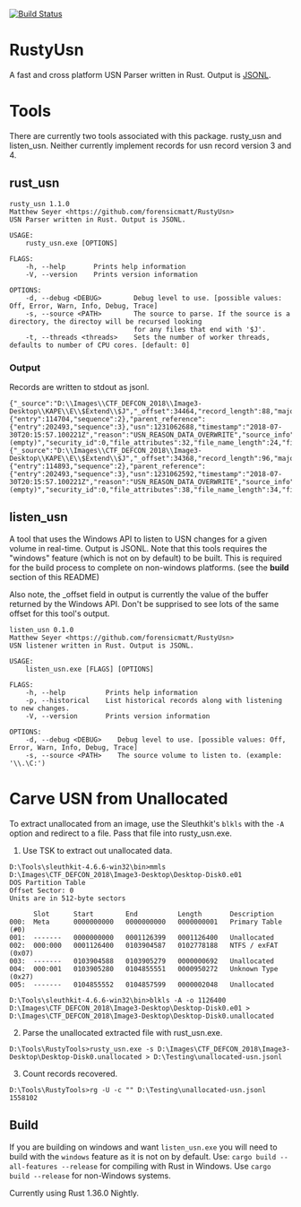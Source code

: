 [![Build Status](https://dev.azure.com/matthewseyer/dfir/_apis/build/status/forensicmatt.RustyUsn?branchName=master)](https://dev.azure.com/matthewseyer/dfir/_build/latest?definitionId=1&branchName=master)
# RustyUsn
A fast and cross platform USN Parser written in Rust. Output is [JSONL](http://jsonlines.org/).

# Tools
There are currently two tools associated with this package. rusty_usn and listen_usn. Neither currently implement records for usn record version 3 and 4.

## rust_usn

```
rusty_usn 1.1.0
Matthew Seyer <https://github.com/forensicmatt/RustyUsn>
USN Parser written in Rust. Output is JSONL.

USAGE:
    rusty_usn.exe [OPTIONS]

FLAGS:
    -h, --help       Prints help information
    -V, --version    Prints version information

OPTIONS:
    -d, --debug <DEBUG>        Debug level to use. [possible values: Off, Error, Warn, Info, Debug, Trace]
    -s, --source <PATH>        The source to parse. If the source is a directory, the directoy will be recursed looking
                               for any files that end with '$J'.
    -t, --threads <threads>    Sets the number of worker threads, defaults to number of CPU cores. [default: 0]
```

### Output
Records are written to stdout as jsonl.

```
{"_source":"D:\\Images\\CTF_DEFCON_2018\\Image3-Desktop\\KAPE\\E\\$Extend\\$J","_offset":34464,"record_length":88,"major_version":2,"minor_version":0,"file_reference":{"entry":114704,"sequence":2},"parent_reference":{"entry":202493,"sequence":3},"usn":1231062688,"timestamp":"2018-07-30T20:15:57.100221Z","reason":"USN_REASON_DATA_OVERWRITE","source_info":"(empty)","security_id":0,"file_attributes":32,"file_name_length":24,"file_name_offset":60,"file_name":"settings.dat"}
{"_source":"D:\\Images\\CTF_DEFCON_2018\\Image3-Desktop\\KAPE\\E\\$Extend\\$J","_offset":34368,"record_length":96,"major_version":2,"minor_version":0,"file_reference":{"entry":114893,"sequence":2},"parent_reference":{"entry":202493,"sequence":3},"usn":1231062592,"timestamp":"2018-07-30T20:15:57.100221Z","reason":"USN_REASON_DATA_OVERWRITE","source_info":"(empty)","security_id":0,"file_attributes":38,"file_name_length":34,"file_name_offset":60,"file_name":"settings.dat.LOG1"}
```

## listen_usn
A tool that uses the Windows API to listen to USN changes for a given volume in real-time. Output is JSONL. Note 
that this tools requires the "windows" feature (which is not on by default) to be built. This is required for the build 
process to complete on non-windows platforms. (see the **build** section of this README)

Also note, the _offset field in output is currently the value of the buffer returned by the Windows API. Don't be supprised to see lots of the same offset for this tool's output.

```
listen_usn 0.1.0
Matthew Seyer <https://github.com/forensicmatt/RustyUsn>
USN listener written in Rust. Output is JSONL.

USAGE:
    listen_usn.exe [FLAGS] [OPTIONS]

FLAGS:
    -h, --help          Prints help information
    -p, --historical    List historical records along with listening to new changes.
    -V, --version       Prints version information

OPTIONS:
    -d, --debug <DEBUG>    Debug level to use. [possible values: Off, Error, Warn, Info, Debug, Trace]
    -s, --source <PATH>    The source volume to listen to. (example: '\\.\C:')
```


# Carve USN from Unallocated
To extract unallocated from an image, use the Sleuthkit's `blkls` with the `-A` option and redirect to a file. Pass that file into rusty_usn.exe.

1. Use TSK to extract out unallocated data.
```
D:\Tools\sleuthkit-4.6.6-win32\bin>mmls D:\Images\CTF_DEFCON_2018\Image3-Desktop\Desktop-Disk0.e01
DOS Partition Table
Offset Sector: 0
Units are in 512-byte sectors

      Slot      Start        End          Length       Description
000:  Meta      0000000000   0000000000   0000000001   Primary Table (#0)
001:  -------   0000000000   0001126399   0001126400   Unallocated
002:  000:000   0001126400   0103904587   0102778188   NTFS / exFAT (0x07)
003:  -------   0103904588   0103905279   0000000692   Unallocated
004:  000:001   0103905280   0104855551   0000950272   Unknown Type (0x27)
005:  -------   0104855552   0104857599   0000002048   Unallocated

D:\Tools\sleuthkit-4.6.6-win32\bin>blkls -A -o 1126400 D:\Images\CTF_DEFCON_2018\Image3-Desktop\Desktop-Disk0.e01 > D:\Images\CTF_DEFCON_2018\Image3-Desktop\Desktop-Disk0.unallocated
```

2. Parse the unallocated extracted file with rust_usn.exe.
```
D:\Tools\RustyTools>rusty_usn.exe -s D:\Images\CTF_DEFCON_2018\Image3-Desktop\Desktop-Disk0.unallocated > D:\Testing\unallocated-usn.jsonl
```

3. Count records recovered.
```
D:\Tools\RustyTools>rg -U -c "" D:\Testing\unallocated-usn.jsonl
1558102
```

## Build
If you are building on windows and want `listen_usn.exe` you will need to build with the `windows` feature as it is not on by default. Use: `cargo build --all-features --release` for compiling with Rust in Windows. Use `cargo build --release` for non-Windows systems.

Currently using Rust 1.36.0 Nightly.
